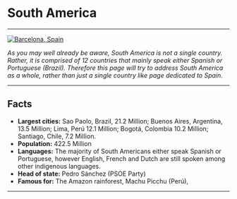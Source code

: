 <h1>South America</h1>

<hr>

<a href="http://hraf.yale.edu/teach-ehraf/native-peoples-of-south-america-a-comparative-ethnography/" title="View Image Soure">
<img src="http://hraf.yale.edu/wp-content/uploads/2017/07/te-1.8-thumb.jpg" alt="Barcelona, Spain">
</a>

<p>
  <i>
    As you may well already be aware, South America is not a single country. Rather, it is comprised of 12 countries that mainly speak either Spanish or Portuguese (Brazil). Therefore this page will try to address South America as a whole, rather than just a single country like page dedicated to Spain.
  </i>
  </p>

<hr>

<h2>Facts</h2>

<ul style="font-weight: bold;">
  <li>Largest cities:<span style="font-weight: normal;"> Sao Paolo, Brazil, 21.2 Million; Buenos Aires, Argentina, 13.5 Million; Lima, Perú 12.1 Million; Bogotá, Colombia 10.2 Million; Santiago, Chile, 7.2 Million.</span></li>
  <li>Population:<span style="font-weight: normal;"> 422.5 Million</span></li>
  <li>Languages:<span style="font-weight: normal;"> The majority of South Americans either speak Spanish or Portuguese, however English, French and Dutch are still spoken among other indigenous languages.</span></li>
  <li>Head of state:<span style="font-weight: normal;"> Pedro Sánchez (PSOE Party)</span></li>
  <li>Famous for:<span style="font-weight: normal;"> The Amazon rainforest, Machu Picchu (Perú), </span></li>
</ul>


<hr>
